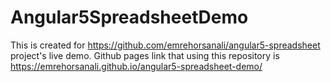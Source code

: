# Angular5SpreadsheetDemo

This is created for https://github.com/emrehorsanali/angular5-spreadsheet project's live demo. Github pages link that using this repository is https://emrehorsanali.github.io/angular5-spreadsheet-demo/
